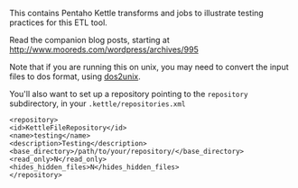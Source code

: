 This contains Pentaho Kettle transforms and jobs to illustrate testing practices for this ETL tool.

Read the companion blog posts, starting at http://www.mooreds.com/wordpress/archives/995

Note that if you are running this on unix, you may need to convert the input files to dos format, using [dos2unix](http://www.linuxcommand.org/man_pages/dos2unix1.html).

You'll also want to set up a repository pointing to the `repository` subdirectory, in your `.kettle/repositories.xml` 

    <repository>    
    <id>KettleFileRepository</id>
    <name>testing</name> 
    <description>Testing</description>
    <base_directory>/path/to/your/repository/</base_directory>
    <read_only>N</read_only>
    <hides_hidden_files>N</hides_hidden_files>
    </repository>  
